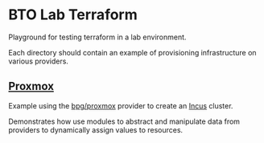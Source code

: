 # BTO Lab Terraform

Playground for testing terraform in a lab environment.

Each directory should contain an example of provisioning infrastructure on
various providers.

## [Proxmox](proxmox/)

Example using the [bpg/proxmox] provider to create an [Incus] cluster.

Demonstrates how use modules to abstract and manipulate data from
providers to dynamically assign values to resources.

[bpg/proxmox]: https://registry.terraform.io/providers/bpg/proxmox/latest
[Incus]: https://linuxcontainers.org/incus/
